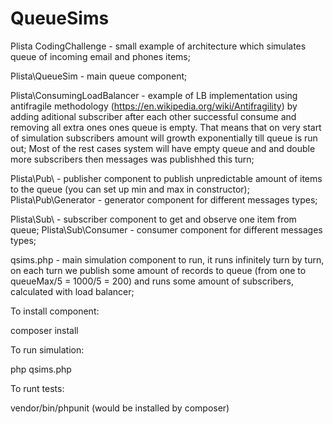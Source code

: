 # QueueSims
Plista CodingChallenge - small example of architecture which simulates queue of incoming email and phones items;

Plista\QueueSim - main queue component;

Plista\ConsumingLoadBalancer - example of LB implementation using antifragile methodology
(https://en.wikipedia.org/wiki/Antifragility) by adding aditional subscriber after each other successful consume
and removing all extra ones ones queue is empty.
That means that on very start of simulation subscribers amount will growth exponentially till queue is run out;
Most of the rest cases system will have empty queue and and double more subscribers then messages was publishhed this turn;

Plista\Pub\ - publisher component to publish unpredictable amount of items to the queue
(you can set up  min and max in constructor);
Plista\Pub\Generator - generator component for different messages types;

Plista\Sub\ - subscriber component to get and observe one item from queue;
Plista\Sub\Consumer - consumer component for different messages types;

qsims.php - main simulation component to run, it runs infinitely turn by turn, on each turn we publish some amount of records to 
queue (from one to queueMax/5 = 1000/5 = 200) and runs some amount of subscribers, calculated with load balancer;

To install component:

composer install

To run simulation:

php qsims.php

To runt tests:

vendor/bin/phpunit (would be installed by composer)
